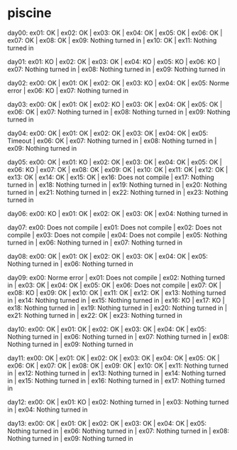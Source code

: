 # piscine

day00: ex01: OK | ex02: OK | ex03: OK | ex04: OK | ex05: OK | ex06: OK | ex07: OK | ex08: OK | ex09: Nothing turned in | ex10: OK | ex11: Nothing turned in

day01: ex01: KO | ex02: OK | ex03: OK | ex04: KO | ex05: KO | ex06: KO | ex07: Nothing turned in | ex08: Nothing turned in | ex09: Nothing turned in

day02: ex00: OK | ex01: OK | ex02: OK | ex03: KO | ex04: OK | ex05: Norme error | ex06: KO | ex07: Nothing turned in

day03: ex00: OK | ex01: OK | ex02: KO | ex03: OK | ex04: OK | ex05: OK | ex06: OK | ex07: Nothing turned in | ex08: Nothing turned in | ex09: Nothing turned in

day04: ex00: OK | ex01: OK | ex02: OK | ex03: OK | ex04: OK | ex05: Timeout | ex06: OK | ex07: Nothing turned in | ex08: Nothing turned in | ex09: Nothing turned in

day05: ex00: OK | ex01: KO | ex02: OK | ex03: OK | ex04: OK | ex05: OK | ex06: KO | ex07: OK | ex08: OK | ex09: OK | ex10: OK | ex11: OK | ex12: OK | ex13: OK | ex14: OK | ex15: OK | ex16: Does not compile | ex17: Nothing turned in | ex18: Nothing turned in | ex19: Nothing turned in | ex20: Nothing turned in | ex21: Nothing turned in | ex22: Nothing turned in | ex23: Nothing turned in

day06: ex00: KO | ex01: OK | ex02: OK | ex03: OK | ex04: Nothing turned in

day07: ex00: Does not compile | ex01: Does not compile | ex02: Does not compile | ex03: Does not compile | ex04: Does not compile | ex05: Nothing turned in | ex06: Nothing turned in | ex07: Nothing turned in

day08: ex00: OK | ex01: OK | ex02: OK | ex03: OK | ex04: OK | ex05: Nothing turned in | ex06: Nothing turned in

day09: ex00: Norme error | ex01: Does not compile | ex02: Nothing turned in | ex03: OK | ex04: OK | ex05: OK | ex06: Does not compile | ex07: OK | ex08: KO | ex09: OK | ex10: OK | ex11: OK | ex12: OK | ex13: Nothing turned in | ex14: Nothing turned in | ex15: Nothing turned in | ex16: KO | ex17: KO | ex18: Nothing turned in | ex19: Nothing turned in | ex20: Nothing turned in | ex21: Nothing turned in | ex22: OK | ex23: Nothing turned in

day10: ex00: OK | ex01: OK | ex02: OK | ex03: OK | ex04: OK | ex05: Nothing turned in | ex06: Nothing turned in | ex07: Nothing turned in | ex08: Nothing turned in | ex09: Nothing turned in

day11: ex00: OK | ex01: OK | ex02: OK | ex03: OK | ex04: OK | ex05: OK | ex06: OK | ex07: OK | ex08: OK | ex09: OK | ex10: OK | ex11: Nothing turned in | ex12: Nothing turned in | ex13: Nothing turned in | ex14: Nothing turned in | ex15: Nothing turned in | ex16: Nothing turned in | ex17: Nothing turned in

day12: ex00: OK | ex01: KO | ex02: Nothing turned in | ex03: Nothing turned in | ex04: Nothing turned in

day13: ex00: OK | ex01: OK | ex02: OK | ex03: OK | ex04: OK | ex05: Nothing turned in | ex06: Nothing turned in | ex07: Nothing turned in | ex08: Nothing turned in | ex09: Nothing turned in